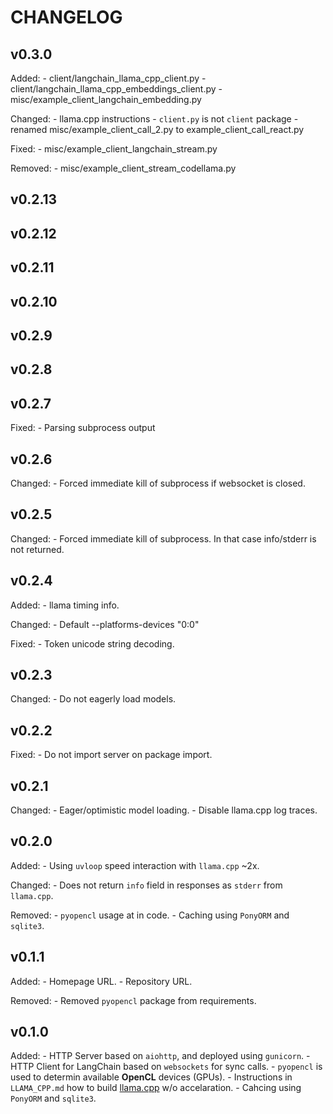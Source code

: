 # CHANGELOG

## v0.3.0

Added:
    - client/langchain_llama_cpp_client.py
    - client/langchain_llama_cpp_embeddings_client.py
    - misc/example_client_langchain_embedding.py

Changed:
    - llama.cpp instructions
    - `client.py` is not `client` package
    - renamed misc/example_client_call_2.py to example_client_call_react.py

Fixed:
    - misc/example_client_langchain_stream.py

Removed:
    - misc/example_client_stream_codellama.py

## v0.2.13
## v0.2.12
## v0.2.11
## v0.2.10
## v0.2.9
## v0.2.8
## v0.2.7

Fixed:
    - Parsing subprocess output

## v0.2.6

Changed:
    - Forced immediate kill of subprocess if websocket is closed.

## v0.2.5

Changed:
    - Forced immediate kill of subprocess. In that case info/stderr is not returned.

## v0.2.4

Added:
    - llama timing info.

Changed:
    - Default --platforms-devices "0:0"

Fixed:
    - Token unicode string decoding.

## v0.2.3

Changed:
    - Do not eagerly load models.

## v0.2.2

Fixed:
    - Do not import server on package import.

## v0.2.1

Changed:
    - Eager/optimistic model loading.
    - Disable llama.cpp log traces.

## v0.2.0

Added:
    - Using `uvloop` speed interaction with `llama.cpp` ~2x.

Changed:
    - Does not return `info` field in responses as `stderr` from `llama.cpp`.

Removed:
    - `pyopencl` usage at in code.
    - Caching using `PonyORM` and `sqlite3`.

## v0.1.1

Added:
    - Homepage URL.
    - Repository URL.

Removed:
    - Removed `pyopencl` package from requirements.

## v0.1.0

Added:
    - HTTP Server based on `aiohttp`, and deployed using `gunicorn`.
    - HTTP Client for LangChain based on `websockets` for sync calls.
    - `pyopencl` is used to determin available **OpenCL** devices (GPUs).
    - Instructions in `LLAMA_CPP.md` how to build [llama.cpp](https://github.com/ggerganov/llama.cpp) w/o accelaration.
    - Cahcing using `PonyORM` and `sqlite3`.
